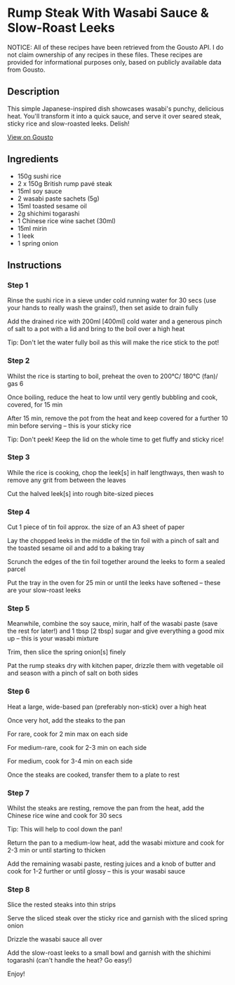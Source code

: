 # Rump Steak With Wasabi Sauce & Slow-Roast Leeks

NOTICE: All of these recipes have been retrieved from the Gousto API. I do not claim ownership of any recipes in these files. These recipes are provided for informational purposes only, based on publicly available data from Gousto.

## Description

This simple Japanese-inspired dish showcases wasabi's punchy, delicious heat. You'll transform it into a quick sauce, and serve it over seared steak, sticky rice and slow-roasted leeks. Delish!

[View on Gousto](https://www.gousto.co.uk/recipes/cookbook/rump-steak-with-wasabi-sauce-slow-roast-leeks)

## Ingredients

- 150g sushi rice
- 2 x 150g British rump pavé steak
- 15ml soy sauce
- 2 wasabi paste sachets (5g)
- 15ml toasted sesame oil
- 2g shichimi togarashi 
- 1 Chinese rice wine sachet (30ml)
- 15ml mirin 
- 1 leek
- 1 spring onion

## Instructions


### Step 1

Rinse the sushi rice in a sieve under cold running water for 30 secs (use your hands to really wash the grains!), then set aside to drain fully

Add the drained rice with 200ml<span class="text-danger"> [400ml]</span> cold water and a generous pinch of salt to a pot with a lid and bring to the boil over a high heat

Tip: Don't let the water fully boil as this will make the rice stick to the pot!


### Step 2

Whilst the rice is starting to boil, preheat the oven to 200°C/ 180°C (fan)/ gas 6

Once boiling, reduce the heat to low until very gently bubbling and cook, covered, for 15 min

After 15 min, remove the pot from the heat and keep covered for a further 10 min before serving – this is your sticky rice

Tip: Don't peek! Keep the lid on the whole time to get fluffy and sticky rice!


### Step 3

While the rice is cooking, chop the leek<span class="text-danger">[s]</span> in half lengthways, then wash to remove any grit from between the leaves

Cut the halved leek<span class="text-danger">[s]</span> into rough bite-sized pieces


### Step 4

Cut 1 piece of tin foil approx. the size of an A3 sheet of paper

Lay the chopped leeks in the middle of the tin foil with a pinch of salt and the toasted sesame oil and add to a baking tray

Scrunch the edges of the tin foil together around the leeks to form a sealed parcel

Put the tray in the oven for 25 min or until the leeks have softened – these are your slow-roast leeks


### Step 5

Meanwhile, combine the soy sauce, mirin, half of the wasabi paste (save the rest for later!) and 1 tbsp <span class="text-danger">[2 tbsp]</span> sugar and give everything a good mix up – this is your wasabi mixture

Trim, then slice the spring onion<span class="text-danger">[s] </span>finely

Pat the rump steaks dry with kitchen paper, drizzle them with vegetable oil and season with a pinch of salt on both sides


### Step 6

Heat a large, wide-based pan (preferably non-stick) over a high heat

Once very hot, add the steaks to the pan

For rare, cook for 2 min max on each side

For medium-rare, cook for 2-3 min on each side

For medium, cook for 3-4 min on each side

Once the steaks are cooked, transfer them to a plate to rest


### Step 7

Whilst the steaks are resting, remove the pan from the heat, add the Chinese rice wine and cook for 30 secs

Tip: This will help to cool down the pan!

Return the pan to a medium-low heat, add the wasabi mixture and cook for 2-3 min or until starting to thicken

Add the remaining wasabi paste, resting juices and a knob of butter and cook for 1-2 further or until glossy – this is your wasabi sauce

### Step 8

Slice the rested steaks into thin strips

Serve the sliced steak over the sticky rice and garnish with the sliced spring onion

Drizzle the wasabi sauce all over

Add the slow-roast leeks to a small bowl and garnish with the shichimi togarashi (can't handle the heat? Go easy!)

Enjoy!

